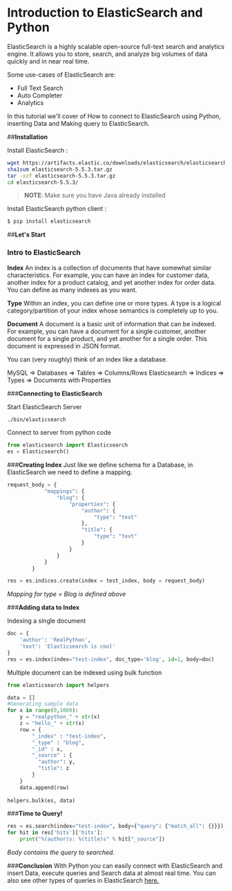 # **Introduction to ElasticSearch and Python**

ElasticSearch is a highly scalable open-source full-text search and analytics engine. It allows you to store, search, and analyze big volumes of data quickly and in near real time.

Some use-cases of ElasticSearch are:

 * Full Text Search
 * Auto Completer
 * Analytics

In this tutorial we'll cover of How to connect to ElasticSearch using Python, inserting Data and Making query to ElasticSearch.

##**Installation**

Install ElasticSearch :

```sh
wget https://artifacts.elastic.co/downloads/elasticsearch/elasticsearch-5.5.3.tar.gz
sha1sum elasticsearch-5.5.3.tar.gz 
tar -xzf elasticsearch-5.5.3.tar.gz
cd elasticsearch-5.5.3/ 
```
> **NOTE**:  Make sure you have Java already installed

Install ElasticSearch python client :

```sh
$ pip install elasticsearch
```


##**Let's Start**

### **Intro to ElasticSearch**

**Index**
An index is a collection of documents that have somewhat similar characteristics. For example, you can have an index for customer data, another index for a product catalog, and yet another index for order data. 
You can define as many indexes as you want.

**Type**
Within an index, you can define one or more types. A type is a logical category/partition of your index whose semantics is completely up to you.

**Document**
A document is a basic unit of information that can be indexed. For example, you can have a document for a single customer, another document for a single product, and yet another for a single order. This document is expressed in JSON format.

You can (very roughly) think of an index like a database.

MySQL => Databases => Tables => Columns/Rows
Elasticsearch => Indices => Types => Documents with Properties

###**Connecting to ElasticSearch**

Start ElasticSearch Server
```sh
./bin/elasticsearch
```
Connect to server from python code
```python
from elasticsearch import Elasticsearch
es = Elasticsearch()
```

###**Creating Index**
Just like we define schema for a Database, in ElasticSearch we need to define a mapping.

```python
request_body = {
            "mappings": {
                "blog": {
                    "properties": {
                        "author": {
                            "type": "text"
                        },
                        "title": {
                            "type": "text"
                        }
                    }
                }
            }
        }

res = es.indices.create(index = test_index, body = request_body)
```
*Mapping for type = Blog is defined above*

###**Adding data to Index**

Indexing a single document
```python
doc = {
    'author': 'RealPython',
    'text': 'Elasticsearch is cool'
}
res = es.index(index="test-index", doc_type='blog', id=1, body=doc)
```

Multiple document can be indexed using bulk function
```python
from elasticsearch import helpers

data = []
#Generating sample data
for x in range(0,1000):
	y = "realpython_" + str(x)
	z = "hello_" + str(x)
	row = {
	    "_index" : "test-index",
	    "_type" : "blog",
	    "_id" : x,
	    "_source" : {
	      "author": y,
	      "title": z
	    }
	}
	data.append(row)
	
helpers.bulk(es, data)
```

###**Time to Query!**

```python
res = es.search(index="test-index", body={"query": {"match_all": {}}})
for hit in res['hits']['hits']:
    print("%(author)s: %(title)s" % hit["_source"])
``` 


*Body contains the query to searched.* 

###**Conclusion**
With Python you can easily connect with ElasticSearch and insert Data, execute queries and Search data at almost real time. You can also see other types of queries in ElasticSearch [here.](https://www.elastic.co/guide/en/elasticsearch/reference/current/query-dsl.html)
